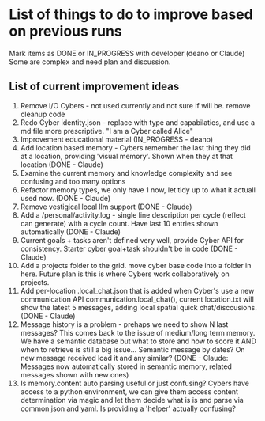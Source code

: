 # List of things to do to improve based on previous runs
Mark items as DONE or IN_PROGRESS with developer (deano or Claude)
Some are complex and need plan and discussion.

## List of current improvement ideas
1. Remove I/O Cybers - not used currently and not sure if will be. remove cleanup code
2. Redo Cyber identity.json - replace with type and capabilaties, and use a md file more prescriptive. "I am a Cyber called Alice"
3. Improvement educational material (IN_PROGRESS - deano)
4. Add location based memory - Cybers remember the last thing they did at a location, providing 'visual memory'. Shown when they at that location (DONE - Claude)
5. Examine the current memory and knowledge complexity and see confusing and too many options
6. Refactor memory types, we only have 1 now, let tidy up to what it actuall used now. (DONE - Claude)
7. Remove vestigical local llm support (DONE - Claude)
8. Add a /personal/activity.log - single line description per cycle (reflect can generate) with a cycle count. Have last 10 entries shown automatically (DONE - Claude)
9. Current goals + tasks aren't defined very well, provide Cyber API for consistency. Starter cyber goal+task shouldn't be in code (DONE - Claude)
10. Add a projects folder to the grid. move cyber base code into a folder in here. Future plan is this is where Cybers work collaboratively on projects.
11. Add per-location .local_chat.json that is added when Cyber's use a new communication API communication.local_chat(), current location.txt will show the latest 5 messages, adding local spatial quick chat/disccusions. (DONE - Claude)
12. Message history is a problem - prehaps we need to show N last messages? This comes back to the issue of medium/long term memory. We have a semantic database but what to store and how to score it AND when to retrieve is still a big issue... Semantic message by dates? On new message received load it and any similar? (DONE - Claude: Messages now automatically stored in semantic memory, related messages shown with new ones)
13. Is memory.content auto parsing useful or just confusing? Cybers have access to a python environment, we can give them access content determination via magic and let them decide what is is and parse via common json and yaml. Is providing a 'helper' actually confusing?